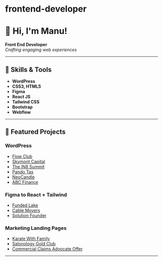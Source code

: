 # frontend-developer
# 👋 Hi, I'm Manu!

**Front End Developer**  
_Crafting engaging web experiences_

---

## 🚀 Skills & Tools

- **WordPress**  
- **CSS3, HTML5**
- **Figma**
- **React JS**
- **Tailwind CSS**
- **Bootstrap**
- **Webflow**

---

## 🌟 Featured Projects

### WordPress
- [Flow Club](https://flowclub.io/)
- [Skymont Capital](https://www.skymontcapital.com/)
- [The IN8 Summit](https://thein8summit.com.au/)
- [Pando Tax](https://pandotax.de/)
- [NeoCandle](https://neocandle.com/)
- [ABC Finance](https://abcfinance.co.uk/)

### Figma to React + Tailwind
- [Funded Lake](https://fundedlake.com/)
- [Cable Movers](https://www.cablemovers.net/)
- [Solution Founder](https://solutionfounder.com/)

### Marketing Landing Pages
- [Karate With Family](https://www.karatewithfamily.com/)
- [Salonology Gold Club](https://www.salonologygoldclub.com/what-is-salonology-gold-club61018776)
- [Commercial Claims Advocate Offer](https://offers.commercialclaimsadvocate.com/pa-handbook)

---

<!--
**manuinteractiverankmarketing-design/manuinteractiverankmarketing-design** is a ✨ special ✨ repository because its `README.md` (this file) appears on your GitHub profile.
-->
